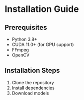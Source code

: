 
# Installation Guide

## Prerequisites
- Python 3.8+
- CUDA 11.0+ (for GPU support)
- FFmpeg
- OpenCV

## Installation Steps
1. Clone the repository
2. Install dependencies
3. Download models
